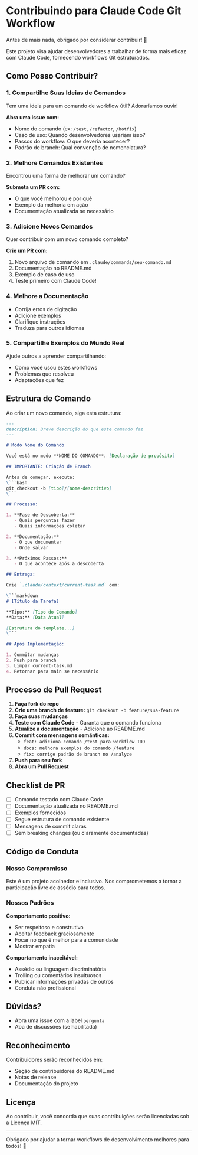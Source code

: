# Contribuindo para Claude Code Git Workflow

Antes de mais nada, obrigado por considerar contribuir! 🎉

Este projeto visa ajudar desenvolvedores a trabalhar de forma mais eficaz com Claude Code, fornecendo workflows Git estruturados.

## Como Posso Contribuir?

### 1. Compartilhe Suas Ideias de Comandos

Tem uma ideia para um comando de workflow útil? Adoraríamos ouvir!

**Abra uma issue com:**
- Nome do comando (ex: `/test`, `/refactor`, `/hotfix`)
- Caso de uso: Quando desenvolvedores usariam isso?
- Passos do workflow: O que deveria acontecer?
- Padrão de branch: Qual convenção de nomenclatura?

### 2. Melhore Comandos Existentes

Encontrou uma forma de melhorar um comando?

**Submeta um PR com:**
- O que você melhorou e por quê
- Exemplo da melhoria em ação
- Documentação atualizada se necessário

### 3. Adicione Novos Comandos

Quer contribuir com um novo comando completo?

**Crie um PR com:**
1. Novo arquivo de comando em `.claude/commands/seu-comando.md`
2. Documentação no README.md
3. Exemplo de caso de uso
4. Teste primeiro com Claude Code!

### 4. Melhore a Documentação

- Corrija erros de digitação
- Adicione exemplos
- Clarifique instruções
- Traduza para outros idiomas

### 5. Compartilhe Exemplos do Mundo Real

Ajude outros a aprender compartilhando:
- Como você usou estes workflows
- Problemas que resolveu
- Adaptações que fez

## Estrutura de Comando

Ao criar um novo comando, siga esta estrutura:

```markdown
---
description: Breve descrição do que este comando faz
---

# Modo Nome do Comando

Você está no modo **NOME DO COMANDO**. [Declaração de propósito]

## IMPORTANTE: Criação de Branch

Antes de começar, execute:
\```bash
git checkout -b [tipo]/[nome-descritivo]
\```

## Processo:

1. **Fase de Descoberta:**
   - Quais perguntas fazer
   - Quais informações coletar

2. **Documentação:**
   - O que documentar
   - Onde salvar

3. **Próximos Passos:**
   - O que acontece após a descoberta

## Entrega:

Crie `.claude/context/current-task.md` com:

\```markdown
# [Título da Tarefa]

**Tipo:** [Tipo do Comando]
**Data:** [Data Atual]

[Estrutura do template...]
\```

## Após Implementação:

1. Commitar mudanças
2. Push para branch
3. Limpar current-task.md
4. Retornar para main se necessário
```

## Processo de Pull Request

1. **Faça fork do repo**
2. **Crie uma branch de feature:** `git checkout -b feature/sua-feature`
3. **Faça suas mudanças**
4. **Teste com Claude Code** - Garanta que o comando funciona
5. **Atualize a documentação** - Adicione ao README.md
6. **Commit com mensagens semânticas:**
   - `feat: adiciona comando /test para workflow TDD`
   - `docs: melhora exemplos do comando /feature`
   - `fix: corrige padrão de branch no /analyze`
7. **Push para seu fork**
8. **Abra um Pull Request**

## Checklist de PR

- [ ] Comando testado com Claude Code
- [ ] Documentação atualizada no README.md
- [ ] Exemplos fornecidos
- [ ] Segue estrutura de comando existente
- [ ] Mensagens de commit claras
- [ ] Sem breaking changes (ou claramente documentadas)

## Código de Conduta

### Nosso Compromisso

Este é um projeto acolhedor e inclusivo. Nos comprometemos a tornar a participação livre de assédio para todos.

### Nossos Padrões

**Comportamento positivo:**
- Ser respeitoso e construtivo
- Aceitar feedback graciosamente
- Focar no que é melhor para a comunidade
- Mostrar empatia

**Comportamento inaceitável:**
- Assédio ou linguagem discriminatória
- Trolling ou comentários insultuosos
- Publicar informações privadas de outros
- Conduta não profissional

## Dúvidas?

- Abra uma issue com a label `pergunta`
- Aba de discussões (se habilitada)

## Reconhecimento

Contribuidores serão reconhecidos em:
- Seção de contribuidores do README.md
- Notas de release
- Documentação do projeto

## Licença

Ao contribuir, você concorda que suas contribuições serão licenciadas sob a Licença MIT.

---

Obrigado por ajudar a tornar workflows de desenvolvimento melhores para todos! 🚀
